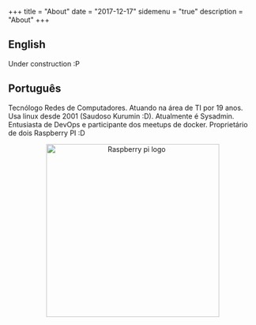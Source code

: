 +++
title = "About"
date = "2017-12-17"
sidemenu = "true"
description = "About"
+++
## English
Under construction :P

## Português
Tecnólogo Redes de Computadores.
Atuando na área de TI por 19 anos.
Usa linux desde 2001 (Saudoso Kurumin :D).
Atualmente é Sysadmin.
Entusiasta de DevOps e participante dos meetups de docker.
Proprietário de dois Raspberry PI :D

<p align="center">
<img src="/images/uploads/raspberry-pi-logo.png" width="350" title="Raspberry pi logo">
</p>
